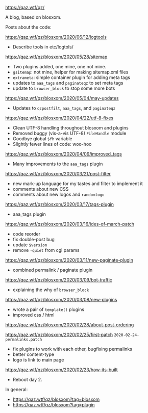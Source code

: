 https://qaz.wtf/qz/

A blog, based on blosxom.

Posts about the code:

https://qaz.wtf/qz/blosxom/2020/06/12/logtools
  * Describe tools in etc/logtols/

https://qaz.wtf/qz/blosxom/2020/05/28/sitemap
  * Two plugins added, one mine, one not mine.
  * `gsitemap`: not mine, helper for making sitemap.xml files
  * `extrameta`: simple container plugin for adding meta tags
  * updates to `aaa_tags` and `paginateqz` to set meta tags
  * update to `browser_block` to stop some more bots

https://qaz.wtf/qz/blosxom/2020/05/04/may-updates
  * Updates to `qzpostfilt`, `aaa_tags`, and `paginateqz`

https://qaz.wtf/qz/blosxom/2020/04/22/utf-8-fixes
  * Clean UTF-8 handling throughout blosxom and plugins
  * Removed buggy (vis-a-vis UTF-8) `FileHandle` module
  * Goodbye global `$fh` variable
  * Slightly fewer lines of code: woo-hoo

https://qaz.wtf/qz/blosxom/2020/04/09/improved_tags
  * Many improvements to the `aaa_tags` plugin

https://qaz.wtf/qz/blosxom/2020/03/21/post-filter
  * new mark-up language for my tastes and filter to implement it
  * comments about new CSS
  * comments about new logos and `randomlogo`

https://qaz.wtf/qz/blosxom/2020/03/17/tags-plugin
  * aaa_tags plugin

https://qaz.wtf/qz/blosxom/2020/03/16/ides-of-march-patch
  * code reorder
  * fix double-post bug
  * update `$version`
  * remove `-quiet` from cgi params

https://qaz.wtf/qz/blosxom/2020/03/11/new-paginate-plugin
  * combined permalink / paginate plugin

https://qaz.wtf/qz/blosxom/2020/03/09/bot-traffic
  * explaining the why of `browser_block`

https://qaz.wtf/qz/blosxom/2020/03/08/new-plugins
  * wrote a pair of `template()` plugins
  * improved css / html

https://qaz.wtf/qz/blosxom/2020/02/28/about-post-ordering

https://qaz.wtf/qz/blosxom/2020/02/25/first-patch
`2020-02-24-permalinks.patch`
  * fix plugins to work with each other, bugfixing permalinks
  * better content-type
  * logo is link to main page

https://qaz.wtf/qz/blosxom/2020/02/23/how-its-built
  * Reboot day 2.


In general:
  * https://qaz.wtf/qz/blosxom?tag=blosxom
  * https://qaz.wtf/qz/blosxom?tag=plugin
